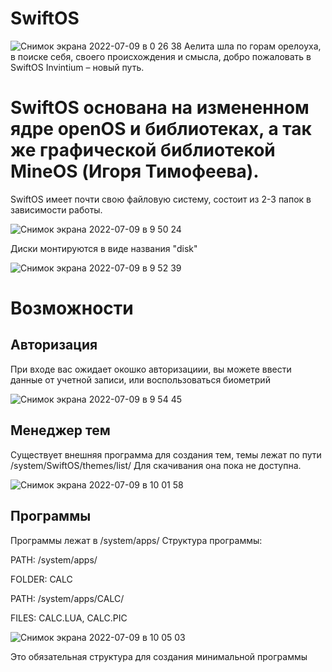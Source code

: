 # SwiftOS
![Снимок экрана 2022-07-09 в 0 26 38](https://user-images.githubusercontent.com/108939275/178094936-b5b7564b-d373-43c2-b01a-566ae9a62348.png)
Аелита шла по горам орелоуха, в поиске себя, своего происхождения и смысла, добро пожаловать в SwiftOS Invintium – новый путь.

# SwiftOS основана на измененном ядре openOS и библиотеках, а так же графической библиотекой MineOS (Игоря Тимофеева).
 SwiftOS имеет почти свою файловую систему, состоит из 2-3 папок в зависимости работы.

![Снимок экрана 2022-07-09 в 9 50 24](https://user-images.githubusercontent.com/108939275/178095102-d69b5944-8431-4bd2-97b0-329270622416.png)

Диски монтируются в виде названия "disk"

![Снимок экрана 2022-07-09 в 9 52 39](https://user-images.githubusercontent.com/108939275/178095176-b5a9a821-b6de-43f1-88d5-3f3079df9387.png)


# Возможности

## Авторизация
При входе вас ожидает окошко авторизациии, вы можете ввести данные от учетной записи, или воспользоваться биометрий

![Снимок экрана 2022-07-09 в 9 54 45](https://user-images.githubusercontent.com/108939275/178095271-3b59bbb5-b25c-4b2e-89f7-ea95099cf0a6.png)

## Менеджер тем
Существует внешняя программа для создания тем, темы лежат по пути /system/SwiftOS/themes/list/
Для скачивания она пока не доступна.

![Снимок экрана 2022-07-09 в 10 01 58](https://user-images.githubusercontent.com/108939275/178095515-d96ba3b0-e245-4cb9-a4be-c305f503c74c.png)

## Программы
Программы лежат в /system/apps/
Структура программы:

PATH: /system/apps/

FOLDER: CALC

PATH: /system/apps/CALC/

FILES: CALC.LUA, CALC.PIC

![Снимок экрана 2022-07-09 в 10 05 03](https://user-images.githubusercontent.com/108939275/178095616-0417e67c-78b1-404b-b9b4-4d6dae4e0bdf.png)

Это обязательная структура для создания минимальной программы
